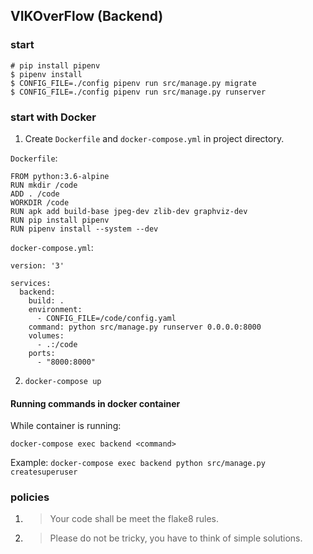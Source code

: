 ## VIKOverFlow (Backend)

### start

    # pip install pipenv
    $ pipenv install
    $ CONFIG_FILE=./config pipenv run src/manage.py migrate
    $ CONFIG_FILE=./config pipenv run src/manage.py runserver

### start with Docker
1. Create `Dockerfile` and `docker-compose.yml` in project directory.

`Dockerfile`:
```
FROM python:3.6-alpine
RUN mkdir /code
ADD . /code
WORKDIR /code
RUN apk add build-base jpeg-dev zlib-dev graphviz-dev
RUN pip install pipenv
RUN pipenv install --system --dev
```

`docker-compose.yml`:
```
version: '3'

services:
  backend:
    build: .
    environment:
      - CONFIG_FILE=/code/config.yaml
    command: python src/manage.py runserver 0.0.0.0:8000
    volumes:
      - .:/code
    ports:
      - "8000:8000"
```

2. `docker-compose up`

#### Running commands in docker container
While container is running:
```
docker-compose exec backend <command>
```
Example: `docker-compose exec backend python src/manage.py createsuperuser`

### policies

1. > Your code shall be meet the flake8 rules.
2. > Please do not be tricky, you have to think of simple solutions.
